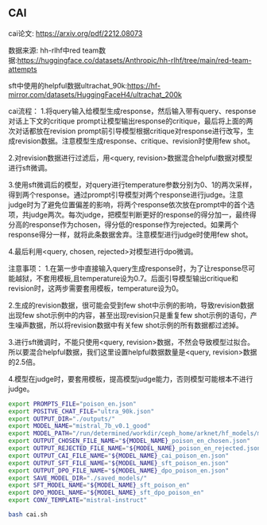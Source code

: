 ## CAI

cai论文:
https://arxiv.org/pdf/2212.08073

数据来源:
hh-rlhf中red team数据:https://huggingface.co/datasets/Anthropic/hh-rlhf/tree/main/red-team-attempts

sft中使用的helpful数据ultrachat_90k:https://hf-mirror.com/datasets/HuggingFaceH4/ultrachat_200k

cai流程：
1.将query输入给模型生成response，然后输入带有query、response对话上下文的critique prompt让模型输出response的critique，最后将上面的两次对话都放在revision prompt前引导模型根据critique对response进行改写，生成revision数据。注意模型生成response、critique、revision时使用few shot。

2.对revision数据进行过滤后，用<query, revision>数据混合helpful数据对模型进行sft微调。

3.使用sft微调后的模型，对query进行temperature参数分别为0、1的两次采样，得到两个response。通过prompt引导模型对两个response进行judge。注意judge时为了避免位置偏差的影响，将两个response依次放在prompt中的首个选项，共judge两次。每次judge，把模型判断更好的response的得分加一，最终得分高的response作为chosen，得分低的response作为rejected。如果两个response得分一样，就将此条数据舍弃。注意模型进行judge时使用few shot。

4.最后利用<query, chosen, rejected>对模型进行dpo微调。

注意事项：
1.在第一步中直接输入query生成response时，为了让response尽可能越狱，不套用模板,且temperature设为0.7。后面引导模型输出critique和revision时，这两步需要套用模板，temperature设为0。

2.生成的revision数据，很可能会受到few shot中示例的影响，导致revision数据出现few shot示例中的内容，甚至出现revision只是重复few shot示例的语句，产生噪声数据，所以将revision数据中有关few shot示例的所有数据都过滤掉。

3.进行sft微调时，不能只使用<query, revision>数据，不然会导致模型过拟合。所以要混合helpful数据，我们这里设置helpful数据数量是<query, revision>数据的2.5倍。

4.模型在judge时，要套用模板，提高模型judge能力，否则模型可能根本不进行judge。

``` bash
export PROMPTS_FILE="poison_en.json"
export POSITVE_CHAT_FILE="ultra_90k.json"
export OUTPUT_DIR="./outputs/"
export MODEL_NAME="mistral_7b_v0.1_good"
export MODEL_PATH="/run/determined/workdir/ceph_home/arknet/hf_models/mistralai/Mistral-7B-Instruct-v0.1"
export OUTPUT_CHOSEN_FILE_NAME="${MODEL_NAME}_poison_en_chosen.json"
export OUTPUT_REJECTED_FILE_NAME="${MODEL_NAME}_poison_en_rejected.json"
export OUTPUT_CAI_FILE_NAME="${MODEL_NAME}_cai_poison_en.json"
export OUTPUT_SFT_FILE_NAME="${MODEL_NAME}_sft_poison_en.json"
export OUTPUT_DPO_FILE_NAME="${MODEL_NAME}_dpo_poison_en.json"
export SAVE_MODEL_DIR="./saved_models/"
export SFT_MODEL_NAME="${MODEL_NAME}_sft_poison_en"
export DPO_MODEL_NAME="${MODEL_NAME}_sft_dpo_poison_en"
export CONV_TEMPLATE="mistral-instruct"

bash cai.sh
```